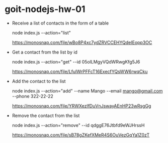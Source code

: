 # goit-nodejs-hw-01

 - Receive a list of contacts in the form of a table 

    node index.js --action="list"

    https://monosnap.com/file/wBo8P4xc7ydZRVCCEHYQdeIEopp3OC


 - Get a contact from the list by id

    node index.js --action="get" --id 05olLMgyVQdWRwgKfg5J6

    https://monosnap.com/file/LfulWrPFFcT16ExecfYQsWW6rwqCku


- Add the contact to the list

    node index.js --action="add" --name Mango --email mango@gmail.com --phone 322-22-22

    https://monosnap.com/file/YRWXezlfDuVnJswayAEnHP23wRsgGg


- Remove the contact from the list

    node index.js --action="remove" --id qdggE76Jtbfd9eWJHrssH

    https://monosnap.com/file/sB78gZKefXMeR4S6OuVezGqYa1Z0zT



